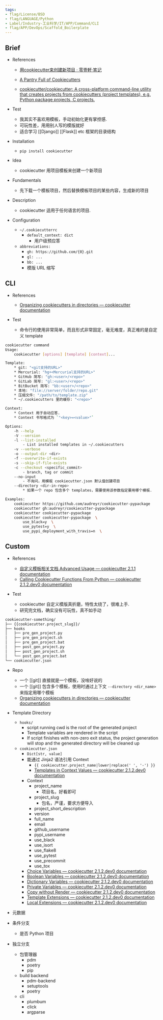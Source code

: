 ```yaml
---
tags:
- flag/License/BSD
- flag/LANGUAGE/Python
- Label/Industry-工业科学/IT/APP/Command/CLI
- flag/APP/DevOps/Scaffold_Boilerplate
---
```


## Brief

- References
    - [用cookiecutter来创建新项目 · 零壹軒·笔记](https://note.qidong.name/2018/10/cookiecutter/)

    - [A Pantry Full of Cookiecutters](https://github.com/cookiecutter/cookiecutter/tree/db14e06a1dcc0187beeafde72685c3acef93eb68#a-pantry-full-of-cookiecutters)

    - [cookiecutter/cookiecutter: A cross-platform command-line utility that creates projects from cookiecutters (project templates), e.g. Python package projects, C projects.](https://github.com/cookiecutter/cookiecutter)

- Test
    * 我其实不喜欢用模板，手动初始化更有掌控感.
    - 可玩性差，用用别人写的模版就好
    - 适合学习 [[Django]] [[Flask]] etc 框架的目录结构

- Installation
    * `pip install cookiecutter`

- Idea
    * cookiecutter 用项目模板来创建一个新项目

- Fundamentals
    - 先下载一个模板项目，然后替换模板项目的某些内容，生成新的项目

- Description
    * cookiecutter 适用于任何语言的项目.

- Configuration
    - `~/.cookiecutterrc`
        - `default_context: dict`
            - 用户级预应答
    - `abbreviations:`
        - `gh: https://github.com/{0}.git`
        - `gl: ...`
        - `bb: ...`
        - 模版 URL 缩写


## CLI

- References
    - [Organizing cookiecutters in directories — cookiecutter documentation](https://cookiecutter.readthedocs.io/en/latest/advanced/directories.html)

- Test
    - 命令行的使用非常简单，而且形式非常固定，毫无难度，真正难的是自定义 template

```bash
cookiecutter command
Usage:
    cookiecutter [options] [template] [context]...

Template:
    * git: "<git支持的URL>"
    * Mercurial: "hg+<Mercurial支持的URL>"
    * GitHub 简写: "gh:<user>/<repo>"
    * GitLab 简写: "gl:<user>/<repo>"
    * BitBucket 简写: "bb:<user>/<repo>"
    * 本地: "file://server/folder/repo.git"
    * 压缩文件: "/path/to/template.zip"
    * ~/.cookiecutters 里的缓存: "<repo>"

Context:
    * Context 用于自动应答.
    * Context 书写格式为 `"<key>=<value>"`

Options:
    -h --help
    -V --version
    -l --list-installed
        - List installed templates in ~/.cookiecutters
    -v --verbose
    -o --output-dir <dir>
    -f --overwrite-if-exists
    -s --skip-if-file-exists
    -c --checkout <specific_commit>
        - branch, tag or commit
    --no-input
        - 不询问，用模板 cookiecutter.json 默认值创建项目
    --directory <dir-in-repo>
        * 如果一个 repo 包含多个 templates，需要使用该参数指定要用哪个模板.

Examples:
    cookiecutter https://github.com/audreyr/cookiecutter-pypackage
    cookiecutter gh:audreyr/cookiecutter-pypackage
    cookiecutter cookiecutter-pypackage
    cookiecutter cookiecutter-pypackage  \
        use_black=y  \
        use_pytest=y  \
        use_pypi_deployment_with_travis=n  \

```

## Custom

- References
    - [自定义模板相关文档 Advanced Usage — cookiecutter 2.1.1 documentation](https://cookiecutter.readthedocs.io/en/stable/advanced/index.html)
    - [Calling Cookiecutter Functions From Python — cookiecutter 2.1.2.dev0 documentation](https://cookiecutter.readthedocs.io/en/latest/advanced/calling_from_python.html)

- Test
    * cookiecutter 自定义模版真折磨，特性太绕了，很难上手.
    - 研究完文档，确实没有可玩性，真不如手动

```bash
cookiecutter-something/
├── {{cookiecutter.project_slug}}/
├── hooks
│   ├── pre_gen_project.py
│   ├── pre_gen_project.sh
│   ├── pre_gen_project.bat
│   ├── post_gen_project.py
│   ├── post_gen_project.sh
│   └── post_gen_project.bat
└── cookiecutter.json
```

- Repo
    - 一个 [[git]] 直接就是一个模板，没啥好说的
    - 一个 [[git]] 包含多个模板，使用时通过上下文 `--directory <dir_name>` 来指定用哪个模板
    - [Organizing cookiecutters in directories — cookiecutter documentation](https://cookiecutter.readthedocs.io/en/latest/advanced/directories.html)

- Template Directory
    - `hooks/`
        - script running cwd is the root of the generated project
        - Template variables are rendered in the script
        - If script finishes with non-zero exit status, the project generation will stop and the generated directory will be cleaned up
    - `cookiecutter.json`
        - `Dict[str, value]`
        - 能通过 Jinja2 语法引用 Context
            - `{{ cookiecutter.project_name|lower|replace(' ', '-') }}`
            - [Templates in Context Values — cookiecutter 2.1.2.dev0 documentation](https://cookiecutter.readthedocs.io/en/latest/advanced/templates_in_context.html)
        - Context
            - project_name
                - 项目名，好看即可
            - project_slug
                - 包名，严谨，要求方便导入
            - project_short_description
            - version
            - full_name
            - email
            - github_username
            - pypi_username
            - use_black
            - use_isort
            - use_flake8
            - use_pytest
            - use_precommit
            - use_tox
        - [Choice Variables — cookiecutter 2.1.2.dev0 documentation](https://cookiecutter.readthedocs.io/en/latest/advanced/choice_variables.html)
        - [Boolean Variables — cookiecutter 2.1.2.dev0 documentation](https://cookiecutter.readthedocs.io/en/latest/advanced/boolean_variables.html)
        - [Dictionary Variables — cookiecutter 2.1.2.dev0 documentation](https://cookiecutter.readthedocs.io/en/latest/advanced/dict_variables.html)
        - [Private Variables — cookiecutter 2.1.2.dev0 documentation](https://cookiecutter.readthedocs.io/en/latest/advanced/private_variables.html)
        - [Copy without Render — cookiecutter 2.1.2.dev0 documentation](https://cookiecutter.readthedocs.io/en/latest/advanced/copy_without_render.html)
        - [Template Extensions — cookiecutter 2.1.2.dev0 documentation](https://cookiecutter.readthedocs.io/en/latest/advanced/template_extensions.html)
        - [Local Extensions — cookiecutter 2.1.2.dev0 documentation](https://cookiecutter.readthedocs.io/en/latest/advanced/local_extensions.html)

- 元数据

- 条件分支
    - 是否 Python 项目

- 独立分支
    - 包管理器
        - pdm
        - poetry
        - pip
    - build backend
        - pdm-backend
        - setuptools
        - poetry
    - cli
        - plumbum
        - click
        - argparse

